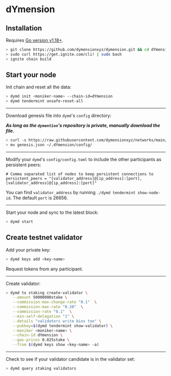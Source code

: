 # dYmension

## Installation

Requires [Go version v1.18+](https://golang.org/doc/install).

```sh
> git clone https://github.com/dymensionxyz/dymension.git && cd dYmension
> sudo curl https://get.ignite.com/cli! | sudo bash
> ignite chain build
```

## Start your node

Init chain and reset all the data:
```sh
> dymd init <moniker-name> --chain-id=dYmension
> dymd tendermint unsafe-reset-all
```
___
Download genesis file into `dymd`'s `config` directory:

***As long as the `dymention`'s repository is private, manually download the file.***	
```sh
> curl -s https://raw.githubusercontent.com/dymensionxyz/networks/main/devnet/genesis.json > genesis.json
> mv genesis.json ~/.dYmension/config/
```
___
Modify your `dymd`'s `config/config.toml` to include the other participants as persistent peers:
```text
# Comma separated list of nodes to keep persistent connections to
persistent_peers = "[validator_address]@[ip_address]:[port],[validator_address]@[ip_address]:[port]"
```
You can find `validator_address` by running `./dymd tendermint show-node-id`. 
The default `port` is 26656.
___
Start your node and sync to the latest block:
```sh
> dymd start
```


## Create testnet validator

Add your private key:
```sh
> dymd keys add <key-name>
```
Request tokens from any participant.
___
Create validator:
```sh
> dymd tx staking create-validator \
   --amount 50000000stake \
   --commission-max-change-rate "0.1"  \
   --commission-max-rate "0.20"  \
   --commission-rate "0.1"  \
   --min-self-delegation "1" \
   --details "validators write bios too" \
   --pubkey=$(dymd tendermint show-validator) \
   --moniker <moniker-name> \
   --chain-id dYmension \
   --gas-prices 0.025stake \
   --from $(dymd keys show <key-name> -a)
```
___
Check to see if your validator candidate is in the validator set:
```sh
> dymd query staking validators
```

